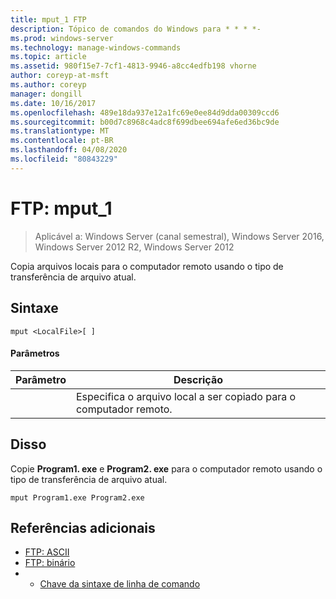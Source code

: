```yaml
---
title: mput_1 FTP
description: Tópico de comandos do Windows para * * * *-
ms.prod: windows-server
ms.technology: manage-windows-commands
ms.topic: article
ms.assetid: 980f15e7-7cf1-4813-9946-a8cc4edfb198 vhorne
author: coreyp-at-msft
ms.author: coreyp
manager: dongill
ms.date: 10/16/2017
ms.openlocfilehash: 489e18da937e12a1fc69e0ee84d9dda00309ccd6
ms.sourcegitcommit: b00d7c8968c4adc8f699dbee694afe6ed36bc9de
ms.translationtype: MT
ms.contentlocale: pt-BR
ms.lasthandoff: 04/08/2020
ms.locfileid: "80843229"
---
```

# <a name="ftp-mput_1"></a>FTP: mput_1

>Aplicável a: Windows Server (canal semestral), Windows Server 2016, Windows Server 2012 R2, Windows Server 2012

Copia arquivos locais para o computador remoto usando o tipo de transferência de arquivo atual.   
## <a name="syntax"></a>Sintaxe  
```  
mput <LocalFile>[ ]  
```  
#### <a name="parameters"></a>Parâmetros  

|  Parâmetro  |                       Descrição                        |
|-------------|----------------------------------------------------------|
| <LocalFile> | Especifica o arquivo local a ser copiado para o computador remoto. |

## <a name="examples"></a><a name=BKMK_Examples></a>Disso  
Copie **Program1. exe** e **Program2. exe** para o computador remoto usando o tipo de transferência de arquivo atual.  
```  
mput Program1.exe Program2.exe  
```  
## <a name="additional-references"></a>Referências adicionais  
-   [FTP: ASCII](ftp-ascii.md)  
-   [FTP: binário](ftp-binary.md)  
-   - [Chave da sintaxe de linha de comando](command-line-syntax-key.md)  

